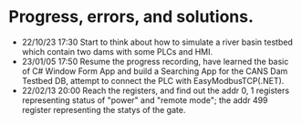 # Progress, errors, and solutions.

- 22/10/23 17:30 Start to think about how to simulate a river basin testbed which contain two dams with some PLCs and HMI.
- 23/01/05 17:50 Resume the progress recording, have learned the basic of C# Window Form App and build a Searching App for the CANS Dam Testbed DB, attempt to connect the PLC with EasyModbusTCP(.NET).
- 22/02/13 20:00 Reach the registers, and find out the addr 0, 1 registers representing status of "power" and "remote mode"; the addr 499 register representing the statys of the gate.   
